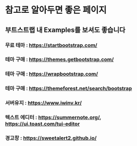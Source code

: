 
# 참고로 알아두면 좋은 페이지
## 부트스트랩 내 Examples를 보셔도 좋습니다
### 무료 테마 : https://startbootstrap.com/
### 테마 구매 : https://themes.getbootstrap.com/
### 테마 구매 : https://wrapbootstrap.com/</p>
### 테마 구매 : https://themeforest.net/search/bootstrap
### 서버유지 : https://www.iwinv.kr/
### 텍스트 에디터 : https://summernote.org/, https://ui.toast.com/tui-editor
### 경고창 : https://sweetalert2.github.io/
